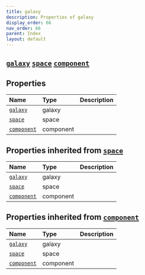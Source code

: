 ```yaml
---
title: galaxy
description: Properties of galaxy
display_order: 66
nav_order: 66
parent: Index
layout: default
---
```


##  [`galaxy`](./galaxy.html)  [`space`](./space.html)  [`component`](./component.html) 
## Properties
| Name | Type | Description |
|:-----|:-----|:------------|
| [`galaxy`](./galaxy.html) | galaxy |  |
| [`space`](./space.html) | space |  |
| [`component`](./component.html) | component |  |
## Properties inherited from [`space`](./space.html)
| Name | Type | Description |
|:-----|:-----|:------------|
| [`galaxy`](./galaxy.html) | galaxy |  |
| [`space`](./space.html) | space |  |
| [`component`](./component.html) | component |  |
## Properties inherited from [`component`](./component.html)
| Name | Type | Description |
|:-----|:-----|:------------|
| [`galaxy`](./galaxy.html) | galaxy |  |
| [`space`](./space.html) | space |  |
| [`component`](./component.html) | component |  |


